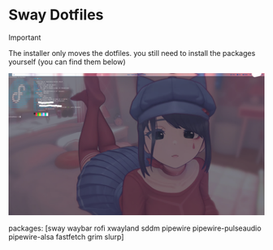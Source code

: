 # Sway Dotfiles

> [!IMPORTANT]  
> The installer only moves the dotfiles. you still need to install the packages yourself (you can find them below)

![Screenshot](https://github.com/Jerryslang/dotfiles/blob/main/.github/scrn-2025-06-01-21-15-50.png?raw=true)

packages:
[sway waybar rofi xwayland sddm pipewire pipewire-pulseaudio pipewire-alsa fastfetch grim slurp]
